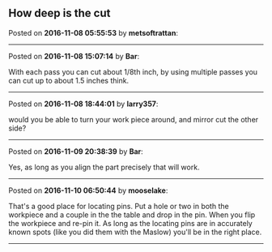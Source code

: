 ## How deep is the cut
Posted on **2016-11-08 05:55:53** by **metsoftrattan**:



---

Posted on **2016-11-08 15:07:14** by **Bar**:

With each pass you can cut about 1/8th inch, by using multiple passes you can cut up to about 1.5 inches think.

---

Posted on **2016-11-08 18:44:01** by **larry357**:

would you be able to turn your work piece around, and mirror cut the other side?

---

Posted on **2016-11-09 20:38:39** by **Bar**:

Yes, as long as you align the part precisely that will work.

---

Posted on **2016-11-10 06:50:44** by **mooselake**:

That's a good place for locating pins.  Put a hole or two in both the workpiece and a couple in the the table and drop in the pin.  When you flip the workpiece and re-pin it.  As long as the locating pins are in accurately known spots (like you did them with the Maslow) you'll be in the right place.

---


